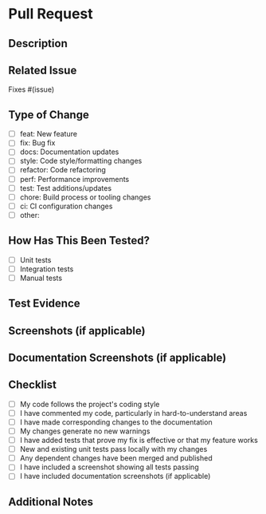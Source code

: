 # Pull Request

## Description

<!-- Provide a brief summary of the changes made in this PR -->

## Related Issue

<!-- Link to the related issue(s) this PR addresses -->

Fixes #(issue)

## Type of Change

<!-- Mark the appropriate option with an "x" -->

- [ ] feat: New feature
- [ ] fix: Bug fix
- [ ] docs: Documentation updates
- [ ] style: Code style/formatting changes
- [ ] refactor: Code refactoring
- [ ] perf: Performance improvements
- [ ] test: Test additions/updates
- [ ] chore: Build process or tooling changes
- [ ] ci: CI configuration changes
- [ ] other: <!-- describe -->

## How Has This Been Tested?

<!-- Describe the tests you ran to verify your changes -->

- [ ] Unit tests
- [ ] Integration tests
- [ ] Manual tests

## Test Evidence

<!-- Please upload a screenshot showing all tests passing -->
<!-- This is required for all PRs that include code changes -->

## Screenshots (if applicable)

<!-- Add screenshots to help explain your changes if UI is affected -->

## Documentation Screenshots (if applicable)

<!-- If you've made code changes, please add screenshots of the updated documentation -->
<!-- This is required for all PRs that include code changes that affect user-facing features -->

## Checklist

<!-- Mark the appropriate option with an "x" -->

- [ ] My code follows the project's coding style
- [ ] I have commented my code, particularly in hard-to-understand areas
- [ ] I have made corresponding changes to the documentation
- [ ] My changes generate no new warnings
- [ ] I have added tests that prove my fix is effective or that my feature works
- [ ] New and existing unit tests pass locally with my changes
- [ ] Any dependent changes have been merged and published
- [ ] I have included a screenshot showing all tests passing
- [ ] I have included documentation screenshots (if applicable)

## Additional Notes

<!-- Add any other information about the PR here -->